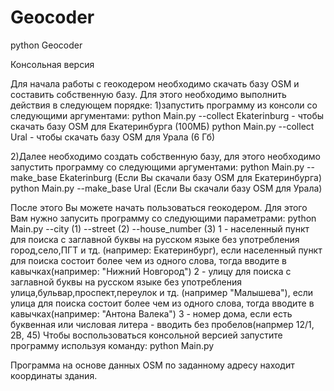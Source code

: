 # Geocoder
python
Geocoder

Консольная версия

Для начала работы с геокодером необходимо скачать базу OSM и составить собственную базу. Для этого необходимо выполнить действия в следующем порядке:
1)запустить программу из консоли со следующими аргументами:
python Main.py --collect Ekaterinburg   - чтобы скачать базу OSM для Екатеринбурга (100МБ)
python Main.py --collect Ural   - чтобы скачать базу OSM для Урала (6 Гб)

2)Далее необходимо создать собственную базу, для этого необходимо запустить программу со следующими аргументами:
python Main.py --make_base Ekaterinburg  (Если Вы скачали базу OSM для Екатеринбурга)
python Main.py --make_base Ural  (Если Вы скачали базу OSM для Урала)

После этого Вы можете начать пользоваться геокодером.
Для этого Вам нужно запусить программу со следующими параметрами:
python Main.py --city (1)  --street (2) --house_number (3)
1 - населенный пункт для поиска с заглавной буквы на русском языке без употребления город,село,ПГТ и тд. (например: Екатеринбург),
если населенный пункт для поиска состоит более чем из одного слова, тогда вводите в кавычках(например: "Нижний Новгород")
2 - улицу для поиска с заглавной буквы на русском языке без употребления улица,бульвар,проспект,переулок и тд. (например "Малышева"),
если улица для поиска состоит более чем из одного слова, тогда вводите в кавычках(например: "Антона Валека")
3 - номер дома, если есть буквенная или числовая литера - вводить без пробелов(напрмер 12/1, 2В, 45)
Чтобы воспользоваться консольной версией запустите программу используя команду:
python Main.py

Программа на основе данных OSM по заданному адресу находит координаты здания.
